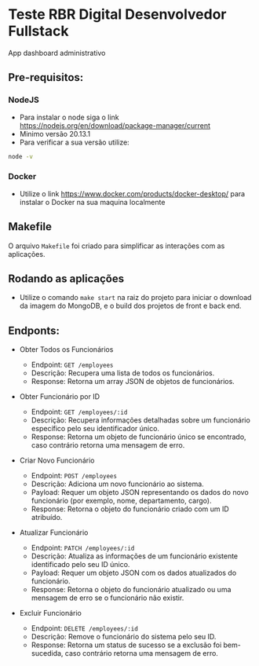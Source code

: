 # Teste RBR Digital Desenvolvedor Fullstack 

App dashboard administrativo

## Pre-requisitos:

### NodeJS
- Para instalar o node siga o link https://nodejs.org/en/download/package-manager/current
- Minimo versão 20.13.1
- Para verificar a sua versão utilize:
```bash
node -v
```

### Docker
- Utilize o link https://www.docker.com/products/docker-desktop/ para instalar o Docker na sua maquina localmente


## Makefile
O arquivo `Makefile` foi criado para simplificar as interações com as aplicações.

## Rodando as aplicações
- Utilize o comando `make start` na raiz do projeto para iniciar o download da imagem do MongoDB, e o build dos projetos de front e back end.


## Endponts:

- Obter Todos os Funcionários
    - Endpoint: `GET /employees`
    - Descrição: Recupera uma lista de todos os funcionários.
    - Response: Retorna um array JSON de objetos de funcionários.

- Obter Funcionário por ID
  - Endpoint: `GET /employees/:id`
  - Descrição: Recupera informações detalhadas sobre um funcionário específico pelo seu identificador único.
  - Response: Retorna um objeto de funcionário único se encontrado, caso contrário retorna uma mensagem de erro.

- Criar Novo Funcionário
  - Endpoint: `POST /employees`
  - Descrição: Adiciona um novo funcionário ao sistema.
  - Payload: Requer um objeto JSON representando os dados do novo funcionário (por exemplo, nome, departamento, cargo).
  - Response: Retorna o objeto do funcionário criado com um ID atribuído.

- Atualizar Funcionário
  - Endpoint: `PATCH /employees/:id`
  - Descrição: Atualiza as informações de um funcionário existente identificado pelo seu ID único.
  - Payload: Requer um objeto JSON com os dados atualizados do funcionário.
  - Response: Retorna o objeto do funcionário atualizado ou uma mensagem de erro se o funcionário não existir.

- Excluir Funcionário
  - Endpoint: `DELETE /employees/:id`
  - Descrição: Remove o funcionário do sistema pelo seu ID.
  - Response: Retorna um status de sucesso se a exclusão foi bem-sucedida, caso contrário retorna uma mensagem de erro.
